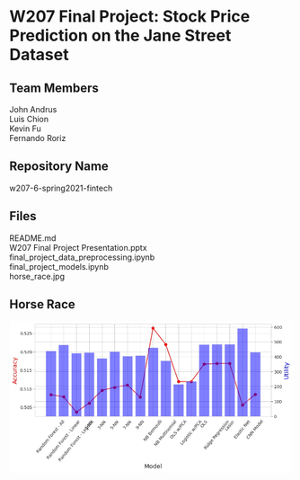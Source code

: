 # W207 Final Project: Stock Price Prediction on the Jane Street Dataset

## Team Members
John Andrus  
Luis Chion  
Kevin Fu  
Fernando Roriz  

## Repository Name
w207-6-spring2021-fintech

## Files
README.md  
W207 Final Project Presentation.pptx  
final_project_data_preprocessing.ipynb  
final_project_models.ipynb  
horse_race.jpg  

## Horse Race  
![Horse Race](horse_race.jpg)

